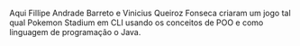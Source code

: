 Aqui Fillipe Andrade Barreto e Vinicius Queiroz Fonseca criaram um jogo tal qual Pokemon Stadium em CLI usando os conceitos de POO e como linguagem de programação o Java.
